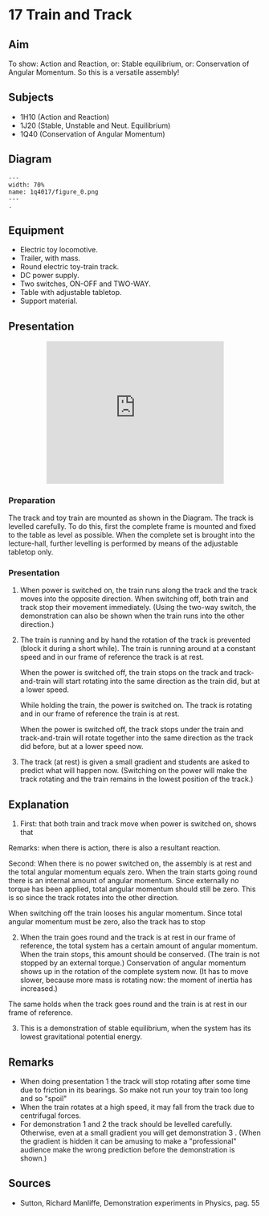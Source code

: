 # 17 Train and Track 
    

## Aim   
To show: Action and Reaction, or: Stable equilibrium, or: Conservation of Angular Momentum. So this is a versatile assembly!    
  
## Subjects   
* 1H10 (Action and Reaction) 
* 1J20 (Stable, Unstable and Neut. Equilibrium) 
* 1Q40 (Conservation of Angular Momentum)   

## Diagram
   
```{figure} figures/figure_0.png  
---  
width: 70%  
name: 1q4017/figure_0.png  
---  
. 
```

## Equipment
 *  Electric toy locomotive. 
 *  Trailer, with mass. 
 *  Round electric toy-train track. 
 *  DC power supply. 
 *  Two switches, ON-OFF and TWO-WAY. 
 *  Table with adjustable tabletop. 
 *  Support material.

## Presentation

<div style="display: flex; justify-content: center;">
    <div style="position: relative; width: 70%; height: 0; padding-bottom: 56.25%;">
        <iframe
            src="https://www.youtube.com/embed/e6Vwg-fTCdk?si=KkNqwyGsiIvkP3sq"
            style="position: absolute; top: 0; left: 0; width: 100%; height: 100%;"
            frameborder="0"
            allow="accelerometer; autoplay; clipboard-write; encrypted-media; gyroscope; picture-in-picture"
            allowfullscreen
        ></iframe>
    </div>
</div>

### Preparation 
The track and toy train are mounted as shown in the Diagram. The track is levelled carefully. To do this, first the complete frame is mounted and fixed to the table as level as possible. When the complete set is brought into the lecture-hall, further levelling is performed by means of the adjustable tabletop only. 
### Presentation

1. When power is switched on, the train runs along the track and the track moves into the opposite direction. When switching off, both train and track stop their movement immediately. (Using the two-way switch, the demonstration can also be shown when the train runs into the other direction.)

2. The train is running and by hand the rotation of the track is prevented (block it during a short while). The train is running around at a constant speed and in our frame of reference the track is at rest.

    When the power is switched off, the train stops on the track and track-and-train will start rotating into the same direction as the train did, but at a lower speed.

    While holding the train, the power is switched on. The track is rotating and in our frame of reference the train is at rest.

    When the power is switched off, the track stops under the train and track-and-train will rotate together into the same direction as the track did before, but at a lower speed now.

3. The track (at rest) is given a small gradient and students are asked to predict what will happen now. (Switching on the power will make the track rotating and the train remains in the lowest position of the track.)   
  
## Explanation   
1. First: that both train and track move when power is switched on, shows that

Remarks: when there is action, there is also a resultant reaction.

Second: When there is no power switched on, the assembly is at rest and the total angular momentum equals zero. When the train starts going round there is an internal amount of angular momentum. Since externally no torque has been applied, total angular momentum should still be zero. This is so since the track rotates into the other direction.

When switching off the train looses his angular momentum. Since total angular momentum must be zero, also the track has to stop

2. When the train goes round and the track is at rest in our frame of reference, the total system has a certain amount of angular momentum. When the train stops, this amount should be conserved. (The train is not stopped by an external torque.) Conservation of angular momentum shows up in the rotation of the complete system now. (It has to move slower, because more mass is rotating now: the moment of inertia has increased.)

The same holds when the track goes round and the train is at rest in our frame of reference.

3. This is a demonstration of stable equilibrium, when the system has its lowest gravitational potential energy.
  
## Remarks   
- When doing presentation 1 the track will stop rotating after some time due to friction in its bearings. So make not run your toy train too long and so "spoil"
- When the train rotates at a high speed, it may fall from the track due to centrifugal forces.
- For demonstration 1 and 2 the track should be levelled carefully. Otherwise, even at a small gradient you will get demonstration 3 .
(When the gradient is hidden it can be amusing to make a "professional" audience make the wrong prediction before the demonstration is shown.)
   
  
## Sources
 *  Sutton, Richard Manliffe, Demonstration experiments in Physics, pag. 55
  
